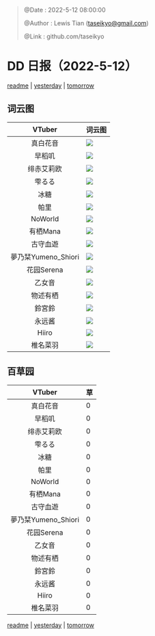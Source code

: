 > @Date    : 2022-5-12 08:00:00
>
> @Author  : Lewis Tian (taseikyo@gmail.com)
>
> @Link    : github.com/taseikyo

# DD 日报（2022-5-12）

[readme](../README.md) | [yesterday](2022-5-11.md) | [tomorrow](2022-5-13.md)

## 词云图

|VTuber|词云图|
|:-:|-|
|真白花音|![](../../images/daily/21402309_2022-5-12_purge_wordcloud.png)|
|早稻叽|![](../../images/daily/41682_2022-5-12_purge_wordcloud.png)|
|绯赤艾莉欧|![](../../images/daily/21396545_2022-5-12_purge_wordcloud.png)|
|雫るる|![](../../images/daily/21013446_2022-5-12_purge_wordcloud.png)|
|冰糖|![](../../images/daily/876396_2022-5-12_purge_wordcloud.png)|
|帕里|![](../../images/daily/4895312_2022-5-12_purge_wordcloud.png)|
|NoWorld|![](../../images/daily/21448649_2022-5-12_purge_wordcloud.png)|
|有栖Mana|![](../../images/daily/6542258_2022-5-12_purge_wordcloud.png)|
|古守血遊|![](../../images/daily/8725120_2022-5-12_purge_wordcloud.png)|
|夢乃栞Yumeno_Shiori|![](../../images/daily/14052636_2022-5-12_purge_wordcloud.png)|
|花园Serena|![](../../images/daily/14327465_2022-5-12_purge_wordcloud.png)|
|乙女音|![](../../images/daily/21320551_2022-5-12_purge_wordcloud.png)|
|物述有栖|![](../../images/daily/21449083_2022-5-12_purge_wordcloud.png)|
|鈴宮鈴|![](../../images/daily/21685677_2022-5-12_purge_wordcloud.png)|
|永远酱|![](../../images/daily/21701071_2022-5-12_purge_wordcloud.png)|
|Hiiro|![](../../images/daily/21919321_2022-5-12_purge_wordcloud.png)|
|椎名菜羽|![](../../images/daily/22347054_2022-5-12_purge_wordcloud.png)|

## 百草园

|VTuber|草|
|:-:|-|
|真白花音|0|
|早稻叽|0|
|绯赤艾莉欧|0|
|雫るる|0|
|冰糖|0|
|帕里|0|
|NoWorld|0|
|有栖Mana|0|
|古守血遊|0|
|夢乃栞Yumeno_Shiori|0|
|花园Serena|0|
|乙女音|0|
|物述有栖|0|
|鈴宮鈴|0|
|永远酱|0|
|Hiiro|0|
|椎名菜羽|0|

[readme](../README.md) | [yesterday](2022-5-11.md) | [tomorrow](2022-5-13.md)
